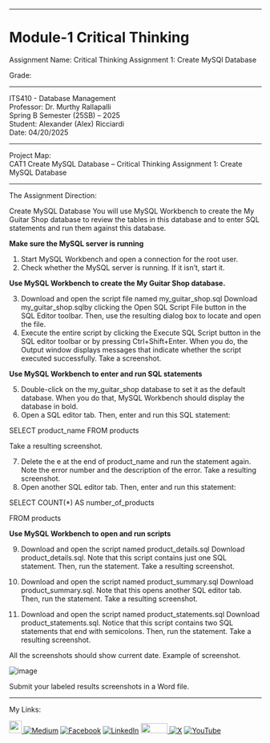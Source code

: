 ﻿-----------------------------------------------------------------------------------------------------------------------------
# Module-1 Critical Thinking 
Assignment Name: Critical Thinking Assignment 1: Create MySQl Database  

Grade: 

-----------------------------------------------------------------------------------------------------------------------------

ITS410 - Database Management  
Professor: Dr. Murthy Rallapalli  
Spring B Semester (25SB) – 2025  
Student: Alexander (Alex) Ricciardi  
Date: 04/20/2025  

-----------------------------------------------------------------------------------------------------------------------------

Project Map:   
CAT1 Create MySQL Database – Critical Thinking Assignment 1: Create MySQL Database 

-----------------------------------------------------------------------------------------------------------------------------

The Assignment Direction:    

Create MySQL Database
You will use MySQL Workbench to create the My Guitar Shop database to review the tables in this database and to enter SQL statements and run them against this database.

**Make sure the MySQL server is running**

1. Start MySQL Workbench and open a connection for the root user.
2. Check whether the MySQL server is running. If it isn’t, start it.

**Use MySQL Workbench to create the My Guitar Shop database.**

3. Download and open the script file named my_guitar_shop.sql Download my_guitar_shop.sqlby clicking the Open SQL Script File button in the SQL Editor toolbar. Then, use the resulting dialog box to locate and open the file. 
4. Execute the entire script by clicking the Execute SQL Script button in the SQL editor toolbar or by pressing Ctrl+Shift+Enter. When you do, the Output window displays messages that indicate whether the script executed successfully. Take a screenshot.

**Use MySQL Workbench to enter and run SQL statements**

5. Double-click on the my_guitar_shop database to set it as the default database. When you do that, MySQL Workbench should display the database in bold.
6. Open a SQL editor tab. Then, enter and run this SQL statement:

SELECT product_name FROM products

Take a resulting screenshot.

7. Delete the e at the end of product_name and run the statement again. Note the error number and the description of the error. Take a resulting screenshot.
8. Open another SQL editor tab. Then, enter and run this statement:

SELECT COUNT(*) AS number_of_products

FROM products

**Use MySQL Workbench to open and run scripts**

9. Download and open the script named product_details.sql Download product_details.sql. Note that this script contains just one SQL statement. Then, run the statement. Take a resulting screenshot.
10. Download and open the script named product_summary.sql Download product_summary.sql. Note that this opens another SQL editor tab. Then, run the statement. Take a resulting screenshot.

11. Download and open the script named product_statements.sql Download product_statements.sql. Notice that this script contains two SQL statements that end with semicolons. Then, run the statement. Take a resulting screenshot.

All the screenshots should show current date. Example of screenshot.

![image](https://github.com/user-attachments/assets/9320fa7f-3d63-4faf-905b-bbef5cf34c4e)

Submit your labeled results screenshots in a Word file.  

-----------------------------------------------------------------------------------------------------------------------------

My Links:   

<span><a href="https://www.alexomegapy.com" target="_blank"><img width="25" height="25" src="https://github.com/user-attachments/assets/a8e0ea66-5d8f-43b3-8fff-2c3d74d57f53"></span>    [![Medium](https://img.shields.io/badge/Medium-12100E?style=for-the-badge&logo=medium&logoColor=whit)](https://medium.com/@alex.omegapy)    [![Facebook](https://img.shields.io/badge/Facebook-%231877F2.svg?logo=Facebook&logoColor=white)](https://www.facebook.com/profile.php?id=100089638857137)    [![LinkedIn](https://img.shields.io/badge/LinkedIn-%230077B5.svg?logo=linkedin&logoColor=white)](https://linkedin.com/in/alex-ricciardi)    <span><a href="https://www.threads.net/@alexomegapy?hl=en" target="_blank"><img width="53" height="20" src="https://github.com/user-attachments/assets/58c9e833-4501-42e4-b4fe-39ffafba99b2"></span>    [![X](https://img.shields.io/badge/X-black.svg?logo=X&logoColor=white)](https://x.com/AlexOmegapy)    [![YouTube](https://img.shields.io/badge/YouTube-%23FF0000.svg?logo=YouTube&logoColor=white)](https://www.youtube.com/channel/UC4rMaQ7sqywMZkfS1xGh2AA) 


